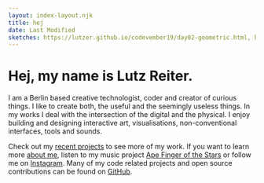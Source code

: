 ```yaml
---
layout: index-layout.njk
title: hej
date: Last Modified
sketches: https://lutzer.github.io/codevember19/day02-geometric.html, https://lutzer.github.io/codevember19/day01-contrast.html, https://lutzer.github.io/codevember19/day03-deep.html, https://lutzer.github.io/codevember19/day04-big.html, https://lutzer.github.io/codevember19/day05-light.html, https://lutzer.github.io/codevember19/day07-shape-loop.html, https://lutzer.github.io/codevember19/day27-moon.html
---
```


# Hej, my name is Lutz Reiter.

I am a Berlin based creative technologist, coder and creator of curious things. I like to create both, the useful and the seemingly useless things. In my works I deal with the intersection of the digital and the physical. I enjoy building and designing interactive art, visualisations, non-conventional interfaces, tools and sounds. 

Check out my <a class="page-link" href="/projects">recent projects</a> to see more of my work. If you want to learn more <a class="page-link" href="/about">about me</a>, listen to my music project [Ape Finger of the Stars](https://soundcloud.com/apefinger) or follow me on [Instagram](https://www.instagram.com/lutzeputze/). Many of my code related projects and open source contributions can be found on [GitHub](https://github.com/lutzer).



